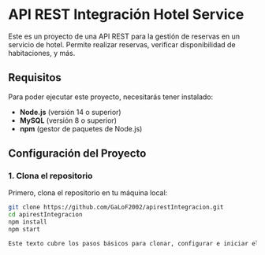 # API REST Integración Hotel Service

Este es un proyecto de una API REST para la gestión de reservas en un servicio de hotel. Permite realizar reservas, verificar disponibilidad de habitaciones, y más.

## Requisitos

Para poder ejecutar este proyecto, necesitarás tener instalado:

- **Node.js** (versión 14 o superior)
- **MySQL** (versión 8 o superior)
- **npm** (gestor de paquetes de Node.js)

## Configuración del Proyecto

### 1. Clona el repositorio

Primero, clona el repositorio en tu máquina local:

```bash
git clone https://github.com/GaLoF2002/apirestIntegracion.git
cd apirestIntegracion
npm install
npm start

Este texto cubre los pasos básicos para clonar, configurar e iniciar el proyecto. Puedes ajustarlo según sea necesario para adaptarse mejor a los detalles específicos de tu proyecto.


